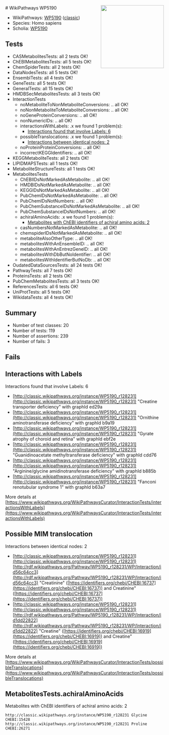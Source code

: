 <img style="float: right; width: 200px" src="https://upload.wikimedia.org/wikipedia/commons/thumb/8/83/Wplogo_with_text_500.png/640px-Wplogo_with_text_500.png" />
# WikiPathways WP5190

* WikiPathways: [WP5190](https://wikipathways.org/pathways/WP5190) ([classic](https://classic.wikipathways.org/instance/WP5190))
* Species: Homo sapiens
* Scholia: [WP5190](https://scholia.toolforge.org/wikipathways/WP5190)
## Tests
* CASMetabolitesTests: all 2 tests OK!
* ChEBIMetabolitesTests: all 5 tests OK!
* ChemSpiderTests: all 2 tests OK!
* DataNodesTests: all 5 tests OK!
* EnsemblTests: all 4 tests OK!
* GeneTests: all 5 tests OK!
* GeneralTests: all 15 tests OK!
* HMDBSecMetabolitesTests: all 3 tests OK!
* InteractionTests
    * noMetaboliteToNonMetaboliteConversions: .. all OK!
    * noNonMetaboliteToMetaboliteConversions: .. all OK!
    * noGeneProteinConversions: .. all OK!
    * nonNumericIDs: .. all OK!
    * interactionsWithLabels: .x we found 1 problem(s):
        * [Interactions found that involve Labels: 6](#630d267d)
    * possibleTranslocations: .x we found 1 problem(s):
        * [Interactions between identical nodes: 2](#1c118207)
    * noProteinProteinConversions: .. all OK!
    * incorrectKEGGIdentifiers: .. all OK!
* KEGGMetaboliteTests: all 2 tests OK!
* LIPIDMAPSTests: all 1 tests OK!
* MetaboliteStructureTests: all 1 tests OK!
* MetabolitesTests
    * ChEBIIDsNotMarkedAsMetabolite: .. all OK!
    * HMDBIDsNotMarkedAsMetabolite: .. all OK!
    * KEGGIDsNotMarkedAsMetabolite: .. all OK!
    * PubChemIDsNotMarkedAsMetabolite: .. all OK!
    * PubChemIDsNotNumbers: .. all OK!
    * PubChemSubstanceIDsNotMarkedAsMetabolite: .. all OK!
    * PubChemSubstanceIDsNotNumbers: .. all OK!
    * achiralAminoAcids: .x we found 1 problem(s):
        * [Metabolites with ChEBI identifiers of achiral amino acids: 2](#9c17608f)
    * casNumbersNotMarkedAsMetabolite: .. all OK!
    * chemspiderIDsNotMarkedAsMetabolite: .. all OK!
    * metaboliteAlsoOtherType: .. all OK!
    * metabolitesWithAnEnsembleID: .. all OK!
    * metabolitesWithAnEntrezGeneID: .. all OK!
    * metabolitesWithDbButNoIdentifier: .. all OK!
    * metabolitesWithIdentifierButNoDb: .. all OK!
* OudatedDataSourcesTests: all 24 tests OK!
* PathwayTests: all 7 tests OK!
* ProteinsTests: all 2 tests OK!
* PubChemMetabolitesTests: all 3 tests OK!
* ReferencesTests: all 6 tests OK!
* UniProtTests: all 5 tests OK!
* WikidataTests: all 4 tests OK!


## Summary

* Number of test classes: 20
* Number of tests: 119
* Number of assertions: 239
* Number of fails: 3

## Fails

<a name="630d267d" />

## Interactions with Labels

Interactions found that involve Labels: 6

* [http://classic.wikipathways.org/instance/WP5190_r128231](http://classic.wikipathways.org/instance/WP5190_r128231) "Creatine
transporter
deficiency" with graphId ed29a
* [http://classic.wikipathways.org/instance/WP5190_r128231](http://classic.wikipathways.org/instance/WP5190_r128231) "Ornithine 
aminotransferase 
deficiency" with graphId b9a19
* [http://classic.wikipathways.org/instance/WP5190_r128231](http://classic.wikipathways.org/instance/WP5190_r128231) "Gyrate atrophy 
of choroid 
and retina" with graphId ebf2e
* [http://classic.wikipathways.org/instance/WP5190_r128231](http://classic.wikipathways.org/instance/WP5190_r128231) "Guanidinoacetate 
methyltransferase 
deficiency" with graphId cdd76
* [http://classic.wikipathways.org/instance/WP5190_r128231](http://classic.wikipathways.org/instance/WP5190_r128231) "Arginine/glycine
amidinotransferase
deficiency" with graphId b885b
* [http://classic.wikipathways.org/instance/WP5190_r128231](http://classic.wikipathways.org/instance/WP5190_r128231) "Fanconi 
renotubular 
syndrome 1" with graphId b63a7


More details at [https://www.wikipathways.org/WikiPathwaysCurator/InteractionTests/interactionsWithLabels](https://www.wikipathways.org/WikiPathwaysCurator/InteractionTests/interactionsWithLabels)

<a name="1c118207" />

## Possible MIM translocation

Interactions between identical nodes: 2

* [http://classic.wikipathways.org/instance/WP5190_r128231](http://classic.wikipathways.org/instance/WP5190_r128231) [http://rdf.wikipathways.org/Pathway/WP5190_r128231/WP/Interaction/id56c64cc3](http://rdf.wikipathways.org/Pathway/WP5190_r128231/WP/Interaction/id56c64cc3) "Creatinine" ([https://identifiers.org/chebi/CHEBI:16737](https://identifiers.org/chebi/CHEBI:16737)) and 
Creatinine" ([https://identifiers.org/chebi/CHEBI:16737](https://identifiers.org/chebi/CHEBI:16737))
* [http://classic.wikipathways.org/instance/WP5190_r128231](http://classic.wikipathways.org/instance/WP5190_r128231) [http://rdf.wikipathways.org/Pathway/WP5190_r128231/WP/Interaction/id1dd22822](http://rdf.wikipathways.org/Pathway/WP5190_r128231/WP/Interaction/id1dd22822) "Creatine" ([https://identifiers.org/chebi/CHEBI:16919](https://identifiers.org/chebi/CHEBI:16919)) and 
Creatine" ([https://identifiers.org/chebi/CHEBI:16919](https://identifiers.org/chebi/CHEBI:16919))


More details at [https://www.wikipathways.org/WikiPathwaysCurator/InteractionTests/possibleTranslocations](https://www.wikipathways.org/WikiPathwaysCurator/InteractionTests/possibleTranslocations)

<a name="9c17608f" />

## MetabolitesTests.achiralAminoAcids

Metabolites with ChEBI identifiers of achiral amino acids: 2
```
http://classic.wikipathways.org/instance/WP5190_r128231 Glycine CHEBI:15428
http://classic.wikipathways.org/instance/WP5190_r128231 Proline CHEBI:26271
```

